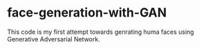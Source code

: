 # face-generation-with-GAN
This code is my first attempt towards genrating huma faces using Generative Adversarial Network.
